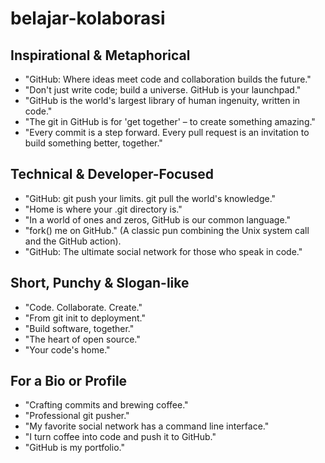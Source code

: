 # belajar-kolaborasi

## Inspirational & Metaphorical
- "GitHub: Where ideas meet code and collaboration builds the future."<br>
-  "Don't just write code; build a universe. GitHub is your launchpad."<br>
- "GitHub is the world's largest library of human ingenuity, written in code."<br>
- "The git in GitHub is for 'get together' – to create something amazing."<br>
- "Every commit is a step forward. Every pull request is an invitation to build something better, together."<br>

## Technical & Developer-Focused
- "GitHub: git push your limits. git pull the world's knowledge."<br>
- "Home is where your .git directory is."<br>
- "In a world of ones and zeros, GitHub is our common language."<br>
- "fork() me on GitHub." (A classic pun combining the Unix system call and the GitHub action).<br>
- "GitHub: The ultimate social network for those who speak in code."<br>

## Short, Punchy & Slogan-like
- "Code. Collaborate. Create."<br>
- "From git init to deployment."<br>
- "Build software, together."<br>
- "The heart of open source."<br>
- "Your code's home."<br>

## For a Bio or Profile
- "Crafting commits and brewing coffee."<br>
- "Professional git pusher."
- "My favorite social network has a command line interface."<br>
- "I turn coffee into code and push it to GitHub."<br>
- "GitHub is my portfolio."<br>

